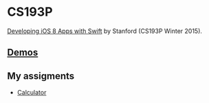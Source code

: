 # CS193P
[Developing iOS 8 Apps with Swift](https://itunes.apple.com/us/course/developing-ios-8-apps-swift/id961180099) by Stanford (CS193P Winter 2015).

## [Demos](https://github.com/palewar/CS193P)

## My assigments
  * [Calculator](Calculator)
